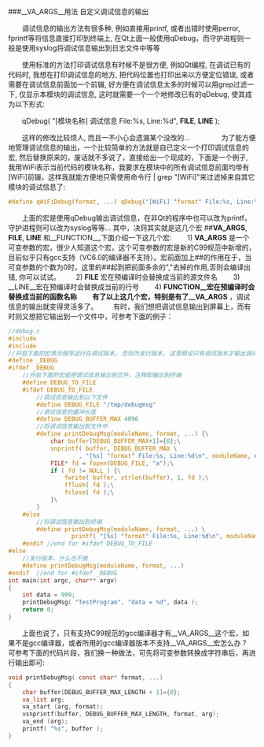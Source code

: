 ###__VA_ARGS__用法
自定义调试信息的输出

　　调试信息的输出方法有很多种,  例如直接用printf,  或者出错时使用perror, fprintf等将信息直接打印到终端上, 在Qt上面一般使用qDebug，而守护进程则一般是使用syslog将调试信息输出到日志文件中等等

　　使用标准的方法打印调试信息有时候不是很方便,  例如Qt编程, 在调试已有的代码时, 我想在打印调试信息的地方, 把代码位置也打印出来以方便定位错误, 或者需要在调试信息前面加一个前辍, 好方便在调试信息太多的时候可以用grep过滤一下, 仅显示本模块的调试信息, 这时就需要一个一个地修改已有的qDebug, 使其成为以下形式:

　　qDebug( "[模块名称] 调试信息  File:%s, Line:%d", __FILE__, __LINE__ );

　　这样的修改比较烦人, 而且一不小心会遗漏某个没改的...
　　
　　为了能方便地管理调试信息的输出，一个比较简单的方法就是自已定义一个打印调试信息的宏, 然后替换原来的，废话就不多说了，直接给出一个现成的，下面是一个例子, 我用WiFi表示当前代码的模块名称，我要求在模块中的所有调试信息前面均带有[WiFi]前辍，这样我就能方便地只需使用命令行 | grep "\[WiFi\]"来过滤掉来自其它模块的调试信息了:
```c
#define qWiFiDebug(format, ...) qDebug("[WiFi] "format" File:%s, Line:%d, Function:%s", ##__VA_ARGS__, __FILE__, __LINE__ , __FUNCTION__);
```
　　上面的宏是使用qDebug输出调试信息，在非Qt的程序中也可以改为printf，守护进程则可以改为syslog等等...  其中，决窍其实就是这几个宏 ##__VA_ARGS__, __FILE__, __LINE__ 和__FUNCTION__,下面介绍一下这几个宏:
　　1)  __VA_ARGS__ 是一个可变参数的宏，很少人知道这个宏，这个可变参数的宏是新的C99规范中新增的，目前似乎只有gcc支持（VC6.0的编译器不支持）。宏前面加上##的作用在于，当可变参数的个数为0时，这里的##起到把前面多余的","去掉的作用,否则会编译出错, 你可以试试。
　　2) __FILE__ 宏在预编译时会替换成当前的源文件名
　　3) __LINE__宏在预编译时会替换成当前的行号 
　　4) __FUNCTION__宏在预编译时会替换成当前的函数名称
　　有了以上这几个宏，特别是有了__VA_ARGS__ ，调试信息的输出就变得灵活多了。
　　有时，我们想把调试信息输出到屏幕上，而有时则又想把它输出到一个文件中，可参考下面的例子：

```c
//debug.c
#include 
#include
//开启下面的宏表示程序运行在调试版本, 否则为发行版本, 这里假设只有调试版本才输出调试信息
#define _DEBUG
#ifdef _DEBUG
    //开启下面的宏就把调试信息输出到文件，注释即输出到终端
    #define DEBUG_TO_FILE
    #ifdef DEBUG_TO_FILE
        //调试信息输出到以下文件
        #define DEBUG_FILE "/tmp/debugmsg"
        //调试信息的缓冲长度
        #define DEBUG_BUFFER_MAX 4096
        //将调试信息输出到文件中
        #define printDebugMsg(moduleName, format, ...) {\
            char buffer[DEBUG_BUFFER_MAX+1]={0};\
            snprintf( buffer, DEBUG_BUFFER_MAX \
                    , "[%s] "format" File:%s, Line:%d\n", moduleName, ##__VA_ARGS__, __FILE__, __LINE__ );\
            FILE* fd = fopen(DEBUG_FILE, "a");\
            if ( fd != NULL ) {\
                fwrite( buffer, strlen(buffer), 1, fd );\
                fflush( fd );\
                fclose( fd );\
            }\
        }
    #else
        //将调试信息输出到终端
        #define printDebugMsg(moduleName, format, ...) \
                  printf( "[%s] "format" File:%s, Line:%d\n", moduleName, ##__VA_ARGS__, __FILE__, __LINE__ );
    #endif //end for #ifdef DEBUG_TO_FILE
#else
    //发行版本，什么也不做
    #define printDebugMsg(moduleName, format, ...)
#endif  //end for #ifdef _DEBUG
int main(int argc, char** argv)
{
    int data = 999;
    printDebugMsg( "TestProgram", "data = %d", data );
    return 0;
}
``` 
 
　　上面也说了，只有支持C99规范的gcc编译器才有__VA_ARGS__这个宏，如果不是gcc编译器，或者所用的gcc编译器版本不支持__VA_ARGS__宏怎么办？ 可参考下面的代码片段，我们换一种做法，可先将可变参数转换成字符串后，再进行输出即可:

```c
void printDebugMsg( const char* format, ...)
{
    char buffer[DEBUG_BUFFER_MAX_LENGTH + 1]={0};
    va_list arg;
    va_start (arg, format);
    vsnprintf(buffer, DEBUG_BUFFER_MAX_LENGTH, format, arg);
    va_end (arg);
    printf( "%s", buffer );
}
```
